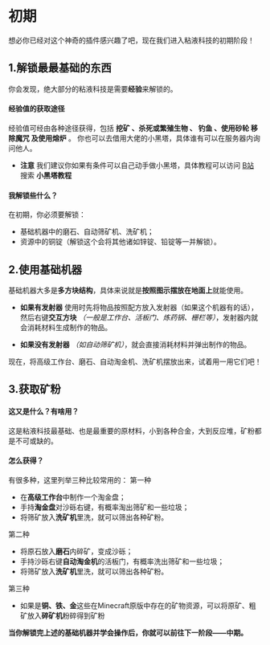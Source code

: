 

# 初期
想必你已经对这个神奇的插件感兴趣了吧，现在我们进入粘液科技的初期阶段！

## 1.解锁最最基础的东西
你会发现，绝大部分的粘液科技是需要**经验**来解锁的。

#### 经验值的获取途径
经验值可经由各种途径获得，包括 **挖矿 、杀死或繁殖生物 、 钓鱼 、使用砂轮 移除魔咒 及使用熔炉** 。
你也可以去借用大佬的小黑塔，具体谁有可以在服务器内询问他人。
* **注意** 我们建议你如果有条件可以自己动手做小黑塔，具体教程可以访问 [B站](https://www.bilibili.com) 搜索 **小黑塔教程**

#### 我解锁些什么？
在初期，你必须要解锁：
* 基础机器中的磨石、自动筛矿机、洗矿机；
* 资源中的铜锭（解锁这个会将其他诸如锌锭、铅锭等一并解锁）。


## 2.使用基础机器
基础机器大多是**多方块结构**，具体来说就是**按照图示摆放在地面上**就能使用。

* **如果有发射器** 使用时先将物品按照配方放入发射器（如果这个机器有的话），然后右键**交互方块** *（一般是工作台、活板门、炼药锅、栅栏等）*，发射器内就会消耗材料生成制作的物品。

* **如果没有发射器** *（如自动筛矿机）*，就会直接消耗材料并弹出制作的物品。

现在，将高级工作台、磨石、自动淘金机、洗矿机摆放出来，试着用一用它们吧！


## 3.获取矿粉
#### 这又是什么？有啥用？
这是粘液科技最基础、也是最重要的原材料，小到各种合金，大到反应堆，矿粉都是不可或缺的。
#### 怎么获得？
有很多种，这里列举三种比较常用的：
第一种
* 在**高级工作台**中制作一个淘金盘；
* 手持**淘金盘**对沙砾右键，有概率淘出筛矿和一些垃圾；
* 将筛矿放入**洗矿机**里洗，就可以筛出各种矿粉。

第二种
* 将原石放入**磨石**内碎矿，变成沙砾；
* 手持沙砾右键**自动淘金机**的活板门，有概率洗出筛矿和一些垃圾；
* 将筛矿放入**洗矿机**里洗，就可以筛出各种矿粉。

第三种
* 如果是**铜、铁、金**这些在Minecraft原版中存在的矿物资源，可以将原矿、粗矿放入**碎矿机**粉碎得到矿粉

**当你解锁完上述的基础机器并学会操作后，你就可以前往下一阶段——中期。**